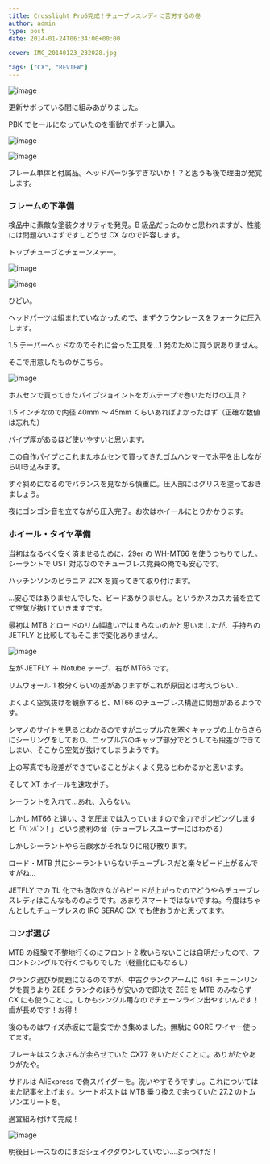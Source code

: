 ```yaml
---
title: Crosslight Pro6完成！チューブレスレディに苦労するの巻
author: admin
type: post
date: 2014-01-24T06:34:00+00:00

cover: IMG_20140123_232028.jpg

tags: ["CX", "REVIEW"]
---
```


![image](IMG_20140123_232028.jpg)

更新サボっている間に組みあがりました。

PBK でセールになっていたのを衝動でポチっと購入。

![image](IMG_20140110_231831.jpg)

![image](IMG_20140110_231909.jpg)

フレーム単体と付属品。ヘッドパーツ多すぎないか！？と思うも後で理由が発覚します。

### フレームの下準備

検品中に素敵な塗装クオリティを発見。B 級品だったのかと思われますが、性能には問題ないはずですしどうせ CX なので許容します。

トップチューブとチェーンステー。

![image](IMG_20140110_234237.jpg)

![image](IMG_20140110_234313.jpg)

ひどい。

ヘッドパーツは組まれていなかったので、まずクラウンレースをフォークに圧入します。

1.5 テーパーヘッドなのでそれに合った工具を…1 発のために買う訳ありません。

そこで用意したものがこちら。

![image](IMG_20140111_191109.jpg)

ホムセンで買ってきたパイプジョイントをガムテープで巻いただけの工具？

1.5 インチなので内径 40mm ～ 45mm くらいあればよかったはず（正確な数値は忘れた）

パイプ厚があるほど使いやすいと思います。

この自作パイプとこれまたホムセンで買ってきたゴムハンマーで水平を出しながら叩き込みます。

すぐ斜めになるのでバランスを見ながら慎重に。圧入部にはグリスを塗っておきましょう。

夜にゴンゴン音を立てながら圧入完了。お次はホイールにとりかかります。

### ホイール・タイヤ準備

当初はなるべく安く済ませるために、29er の WH-MT66 を使うつもりでした。シーラントで UST 対応なのでチューブレス党員の俺でも安心です。

ハッチンソンのピラニア 2CX を買ってきて取り付けます。

…安心ではありませんでした、ビードあがりません。というかスカスカ音を立てて空気が抜けていきますです。

最初は MTB とロードのリム幅違いではまらないのかと思いましたが、手持ちの JETFLY と比較してもそこまで変化ありません。

![image](IMG_20140113_183454.jpg)

左が JETFLY ＋ Notube テープ、右が MT66 です。

リムウォール 1 枚分くらいの差がありますがこれが原因とは考えづらい…

よくよく空気抜けを観察すると、MT66 のチューブレス構造に問題があるようです。

シマノのサイトを見るとわかるのですがニップル穴を塞ぐキャップの上からさらにシーリングをしており、ニップル穴のキャップ部分でどうしても段差ができてしまい、そこから空気が抜けてしまうようです。

上の写真でも段差ができていることがよくよく見るとわかるかと思います。

そして XT ホイールを速攻ポチ。

シーラントを入れて…あれ、入らない。

しかし MT66 と違い、3 気圧までは入っていますので全力でポンピングしますと「ﾊﾟﾝﾊﾟﾝ！」という勝利の音（チューブレスユーザーにはわかる）

しかしシーラントやら石鹸水がそれなりに飛び散ります。

ロード・MTB 共にシーラントいらないチューブレスだと楽々ビード上がるんですがね…

JETFLY での TL 化でも泡吹きながらビードが上がったのでどうやらチューブレスレディはこんなもののようです。あまりスマートではないですね。今度はちゃんとしたチューブレスの IRC SERAC CX でも使おうかと思ってます。

### コンポ選び

MTB の経験で不整地行くのにフロント 2 枚いらないことは自明だったので、フロントシングルで行くつもりでした（軽量化にもなるし）

クランク選びが問題になるのですが、中古クランクアームに 46T チェーンリングを買うより ZEE クランクのほうが安いので即決で ZEE を MTB のみならず CX にも使うことに。しかもシングル用なのでチェーンライン出やすいんです！歯が長めです！お得！

後のものはワイズ赤坂にて最安でかき集めました。無駄に GORE ワイヤー使ってます。

ブレーキはスク水さんが余らせていた CX77 をいただくことに。ありがたやありがたや。

サドルは AliExpress で偽スパイダーを。洗いやすそうですし。これについてはまた記事を上げます。シートポストは MTB 乗り換えで余っていた 27.2 のトムソンエリートを。

適宜組み付けて完成！

![image](IMG_20140123_232028.jpg)

明後日レースなのにまだシェイクダウンしていない…ぶっつけだ！
